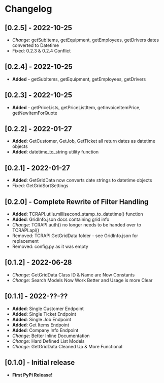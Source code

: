 # Changelog

## [0.2.5] - 2022-10-25
- *Change*: getSubItems, getEquipment, getEmployees, getDrivers dates converted to Datetime
- Fixed: 0.2.3 & 0.2.4 Conflict

## [0.2.4] - 2022-10-25
- **Added** - getSubItems, getEquipment, getEmployees, getDrivers

## [0.2.3] - 2022-10-25
- **Added** - getPriceLists, getPriceListItem, getInvoiceItemPrice, getNewItemForQuote


## [0.2.2] - 2022-01-27
- **Added**: GetCustomer, GetJob, GetTicket all return dates as datetime objects
- **Added**: datetime_to_string utility function

## [0.2.1] - 2022-01-27
- **Added**: GetGridData now converts date strings to datetime objects
- Fixed: GetGridSortSettings

## [0.2.0] - Complete Rewrite of Filter Handling
- **Added**: TCRAPI.utils.millisecond_stamp_to_datetime() function
- **Added**: GridInfo.json docs containing grid info
- *Change*: TCRAPI.auth() no longer needs to be handed over to TCRAPI.api()
- Removed: TCRAPI.GetGridData folder - see GridInfo.json for replacement
- Removed: config.py as it was empty


## [0.1.2] - 2022-06-28
- *Change*: GetGridData Class ID & Name are Now Constants
- *Change*: Search Models Now Work Better and Usage is more Clear

## [0.1.1] - 2022-??-??
- **Added**: Single Customer Endpoint
- **Added**: Single Ticket Endpoint
- **Added**: Single Job Endpoint
- **Added**: Get Items Endpoint
- **Added**: Company Info Endpoint
- *Change*: Better Inline Documentation
- *Change*: Hard Defined List Models
- *Change*: GetGridData Cleaned Up & More Functional


## [0.1.0] - Initial release  
- **First PyPi Release!**
